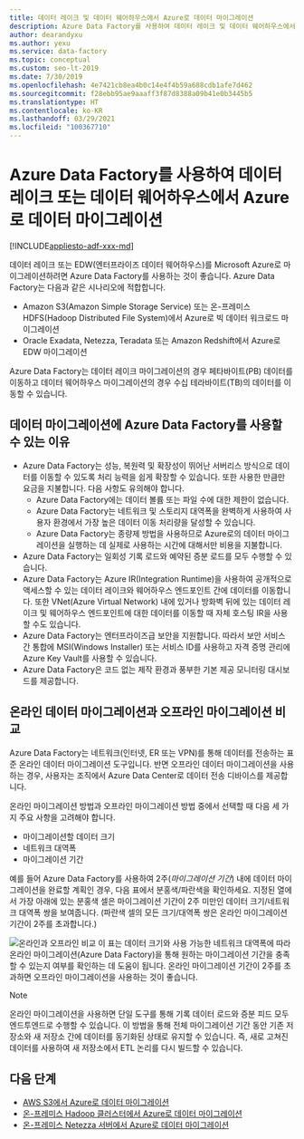 ```yaml
---
title: 데이터 레이크 및 데이터 웨어하우스에서 Azure로 데이터 마이그레이션
description: Azure Data Factory를 사용하여 데이터 레이크 및 데이터 웨어하우스에서 Azure로 데이터를 마이그레이션합니다.
author: dearandyxu
ms.author: yexu
ms.service: data-factory
ms.topic: conceptual
ms.custom: seo-lt-2019
ms.date: 7/30/2019
ms.openlocfilehash: 4e7421cb8ea4b0c14e4f4b59a688cdb1afe7d462
ms.sourcegitcommit: f28ebb95ae9aaaff3f87d8388a09b41e0b3445b5
ms.translationtype: HT
ms.contentlocale: ko-KR
ms.lasthandoff: 03/29/2021
ms.locfileid: "100367710"
---
```

# <a name="use-azure-data-factory-to-migrate-data-from-your-data-lake-or-data-warehouse-to-azure"></a>Azure Data Factory를 사용하여 데이터 레이크 또는 데이터 웨어하우스에서 Azure로 데이터 마이그레이션

[!INCLUDE[appliesto-adf-xxx-md](includes/appliesto-adf-xxx-md.md)]

데이터 레이크 또는 EDW(엔터프라이즈 데이터 웨어하우스)를 Microsoft Azure로 마이그레이션하려면 Azure Data Factory를 사용하는 것이 좋습니다. Azure Data Factory는 다음과 같은 시나리오에 적합합니다.

- Amazon S3(Amazon Simple Storage Service) 또는 온-프레미스 HDFS(Hadoop Distributed File System)에서 Azure로 빅 데이터 워크로드 마이그레이션
- Oracle Exadata, Netezza, Teradata 또는 Amazon Redshift에서 Azure로 EDW 마이그레이션

Azure Data Factory는 데이터 레이크 마이그레이션의 경우 페타바이트(PB) 데이터를 이동하고 데이터 웨어하우스 마이그레이션의 경우 수십 테라바이트(TB)의 데이터를 이동할 수 있습니다.

## <a name="why-azure-data-factory-can-be-used-for-data-migration"></a>데이터 마이그레이션에 Azure Data Factory를 사용할 수 있는 이유

- Azure Data Factory는 성능, 복원력 및 확장성이 뛰어난 서버리스 방식으로 데이터를 이동할 수 있도록 처리 능력을 쉽게 확장할 수 있습니다. 또한 사용한 만큼만 요금을 지불합니다. 다음 사항도 유의해야 합니다. 
  - Azure Data Factory에는 데이터 볼륨 또는 파일 수에 대한 제한이 없습니다.
  - Azure Data Factory는 네트워크 및 스토리지 대역폭을 완벽하게 사용하여 사용자 환경에서 가장 높은 데이터 이동 처리량을 달성할 수 있습니다.
  - Azure Data Factory는 종량제 방법을 사용하므로 Azure로의 데이터 마이그레이션을 실행하는 데 실제로 사용하는 시간에 대해서만 비용을 지불합니다.  
- Azure Data Factory는 일회성 기록 로드와 예약된 증분 로드를 모두 수행할 수 있습니다.
- Azure Data Factory는 Azure IR(Integration Runtime)을 사용하여 공개적으로 액세스할 수 있는 데이터 레이크와 웨어하우스 엔드포인트 간에 데이터를 이동합니다. 또한 VNet(Azure Virtual Network) 내에 있거나 방화벽 뒤에 있는 데이터 레이크 및 웨어하우스 엔드포인트에 대한 데이터를 이동할 때 자체 호스팅 IR을 사용할 수도 있습니다.
- Azure Data Factory는 엔터프라이즈급 보안을 지원합니다. 따라서 보안 서비스 간 통합에 MSI(Windows Installer) 또는 서비스 ID를 사용하고 자격 증명 관리에 Azure Key Vault를 사용할 수 있습니다.
- Azure Data Factory은 코드 없는 제작 환경과 풍부한 기본 제공 모니터링 대시보드를 제공합니다.  

## <a name="online-vs-offline-data-migration"></a>온라인 데이터 마이그레이션과 오프라인 마이그레이션 비교

Azure Data Factory는 네트워크(인터넷, ER 또는 VPN)를 통해 데이터를 전송하는 표준 온라인 데이터 마이그레이션 도구입니다. 반면 오프라인 데이터 마이그레이션을 사용하는 경우, 사용자는 조직에서 Azure Data Center로 데이터 전송 디바이스를 제공합니다.  

온라인 마이그레이션 방법과 오프라인 마이그레이션 방법 중에서 선택할 때 다음 세 가지 주요 사항을 고려해야 합니다.  

- 마이그레이션할 데이터 크기
- 네트워크 대역폭
- 마이그레이션 기간

예를 들어 Azure Data Factory를 사용하여 2주(*마이그레이션 기간*) 내에 데이터 마이그레이션을 완료할 계획인 경우, 다음 표에서 분홍색/파란색을 확인하세요. 지정된 열에서 가장 아래에 있는 분홍색 셀은 마이그레이션 기간이 2주 미만인 데이터 크기/네트워크 대역폭 쌍을 보여줍니다. (파란색 셀의 모든 크기/대역폭 쌍은 온라인 마이그레이션 기간이 2주를 초과합니다.) 

![온라인과 오프라인 비교](media/data-migration-guidance-overview/online-offline.png) 이 표는 데이터 크기와 사용 가능한 네트워크 대역폭에 따라 온라인 마이그레이션(Azure Data Factory)을 통해 원하는 마이그레이션 기간을 충족할 수 있는지 여부를 확인하는 데 도움이 됩니다. 온라인 마이그레이션 기간이 2주를 초과하면 오프라인 마이그레이션을 사용하는 것이 좋습니다.

> [!NOTE]
> 온라인 마이그레이션을 사용하면 단일 도구를 통해 기록 데이터 로드와 증분 피드 모두 엔드투엔드로 수행할 수 있습니다.  이 방법을 통해 전체 마이그레이션 기간 동안 기존 저장소와 새 저장소 간에 데이터를 동기화된 상태로 유지할 수 있습니다. 즉, 새로 고쳐진 데이터를 사용하여 새 저장소에서 ETL 논리를 다시 빌드할 수 있습니다.


## <a name="next-steps"></a>다음 단계

- [AWS S3에서 Azure로 데이터 마이그레이션](data-migration-guidance-s3-azure-storage.md)
- [온-프레미스 Hadoop 클러스터에서 Azure로 데이터 마이그레이션](data-migration-guidance-hdfs-azure-storage.md)
- [온-프레미스 Netezza 서버에서 Azure로 데이터 마이그레이션](data-migration-guidance-netezza-azure-sqldw.md)
